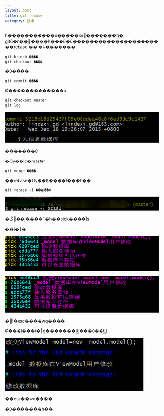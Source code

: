 ```yaml
---
layout: post
title: git rebase 
category: 技术 
---
```

һ�����������ύ���ֿ��кö࿴�������ҵ�
gitû�п��԰����һ���ύ�ύ����������������������rebase
��ʹ�÷�֧������

```
git branch ����
git checkout ����
```

�ύ����

```
git commit ����
```

Ȼ������֧�������ύ

```
git checkout master
git log
```

![����дͼƬ����](image/20151226155916257.jpg)

�������ύ

�Ѹ��ĺϲ�master

```
git merge ����
```

��rebase�Ѹ��Ķ����Ϊ���һ��

```
git rebase -i ���µ��ύ
```

![����дͼƬ����](image/20151226160007835.jpg)

�ڴ򿪵��ļ����˵�һ��pick����Ϊs

��i�޸�

![����дͼƬ����](image/20151226160057537.jpg)

![����дͼƬ����](image/20151226160137293.jpg)

�޸İ�esc����wq����

Ȼ���ļ���i�޸ģ�������Ϣ���ύ��Ϣ

![����дͼƬ����](image/20151226160608688.jpg)

��esc��wq����

�ύ�������һ��




